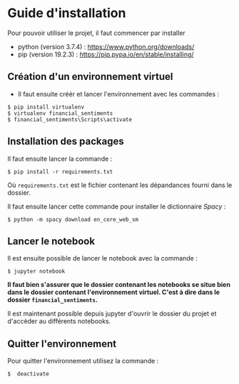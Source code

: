 # Guide d'installation

Pour pouvoir utiliser le projet, il faut commencer par installer
  * python (version 3.7.4) : https://www.python.org/downloads/
  * pip (version 19.2.3) : https://pip.pypa.io/en/stable/installing/

## Création d'un environnement virtuel
* Il faut ensuite créér et lancer l'environnement avec les commandes :  
```
$ pip install virtualenv
$ virtualenv financial_sentiments
$ financial_sentiments\Scripts\activate
```

## Installation des packages
Il faut ensuite lancer la commande :
```
$ pip install -r requirements.txt
```
Où ``requirements.txt`` est le fichier contenant les dépandances fourni dans le dossier.

Il faut ensuite lancer cette commande pour installer le dictionnaire *Spacy* :
```
$ python -m spacy download en_core_web_sm
```

## Lancer le notebook
Il est ensuite possible de lancer le notebook avec la commande :
```
$ jupyter notebook
```
**Il faut bien s'assurer que le dossier contenant les notebooks se situe bien dans le dossier contenant l'environnement virtuel. C'est à dire dans le dossier ``financial_sentiments``.**

Il est maintenant possible depuis jupyter d'ouvrir le dossier du projet et d'accèder au différents notebooks.

## Quitter l'environnement
Pour quitter l'environnement utilisez la commande :
```
$  deactivate
```

